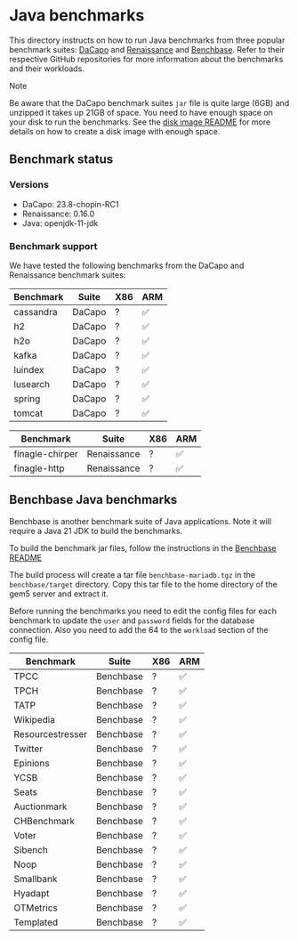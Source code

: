 

# Java benchmarks

This directory instructs on how to run Java benchmarks from three popular benchmark suites: [DaCapo](https://github.com/dacapobench/dacapobench) and [Renaissance](https://github.com/renaissance-benchmarks/renaissance) and [Benchbase](https://github.com/cmu-db/benchbase).
Refer to their respective GitHub repositories for more information about the benchmarks and their workloads.

> [!NOTE]
> Be aware that the DaCapo benchmark suites `jar` file is quite large (6GB) and unzipped it takes up 21GB of space. You need to have enough space on your disk to run the benchmarks. See the [disk image README](./../../image/README.md#disk-image-size) for more details on how to create a disk image with enough space.


## Benchmark status

### Versions

- DaCapo: 23.8-chopin-RC1
- Renaissance: 0.16.0
- Java: openjdk-11-jdk

### Benchmark support

We have tested the following benchmarks from the DaCapo and Renaissance benchmark suites:

Benchmark | Suite | X86 | ARM
--- | --- | --- | ---
cassandra | DaCapo | ? | ✅
h2 | DaCapo | ? | ✅
h2o | DaCapo | ? | ✅
kafka | DaCapo | ? | ✅
luindex | DaCapo | ? | ✅
lusearch | DaCapo | ? | ✅
spring | DaCapo | ? | ✅
tomcat | DaCapo | ? | ✅

<!-- avrora | DaCapo | ? | ✅
batik | DaCapo | ? | ✅
biojava | DaCapo | ? | ✅ 
fop | DaCapo | ? | ✅
graphchi | DaCapo | ? | ✅ -->
<!-- jme | DaCapo | ? | ✅
jython | DaCapo | ? | ✅ -->

<!-- pmd | DaCapo | ? | ✅ -->
<!-- sunflow | DaCapo | ? | ✅ -->
<!-- tradebeans | DaCapo | ? | ✅
tradesoap | DaCapo | ? | ✅
xalan | DaCapo | ? | ✅
zxing | DaCapo | ? | ✅ -->

Benchmark | Suite | X86 | ARM
--- | --- | --- | ---
finagle-chirper | Renaissance | ? | ✅
finagle-http | Renaissance | ? | ✅


## Benchbase Java benchmarks
Benchbase is another benchmark suite of Java applications. Note it will require a Java 21 JDK to build the benchmarks.

To build the benchmark jar files, follow the instructions in the [Benchbase README](https://github.com/cmu-db/benchbase?tab=readme-ov-file#quickstart)

The build process will create a tar file `benchbase-mariadb.tgz` in the `benchbase/target` directory. Copy this tar file to the home directory of the gem5 server and extract it.

Before running the benchmarks you need to edit the config files for each benchmark to update the `user` and `password` fields for the database connection.
Also you need to add the <warmup>64</warmup> to the `workload` section of the config file.

Benchmark | Suite | X86 | ARM
--- | --- | --- | ---
TPCC | Benchbase | ? | ✅
TPCH | Benchbase | ? | ✅
TATP | Benchbase | ? | ✅
Wikipedia | Benchbase | ? | ✅
Resourcestresser | Benchbase | ? | ✅
Twitter | Benchbase | ? | ✅
Epinions | Benchbase | ? | ✅
YCSB | Benchbase | ? | ✅
Seats | Benchbase | ? | ✅
Auctionmark | Benchbase | ? | ✅
CHBenchmark | Benchbase | ? | ✅
Voter | Benchbase | ? | ✅
Sibench | Benchbase | ? | ✅
Noop | Benchbase | ? | ✅
Smallbank | Benchbase | ? | ✅
Hyadapt | Benchbase | ? | ✅
OTMetrics | Benchbase | ? | ✅
Templated | Benchbase | ? | ✅